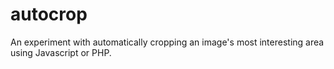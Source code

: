 # autocrop
An experiment with automatically cropping an image's most interesting area using Javascript or PHP.
